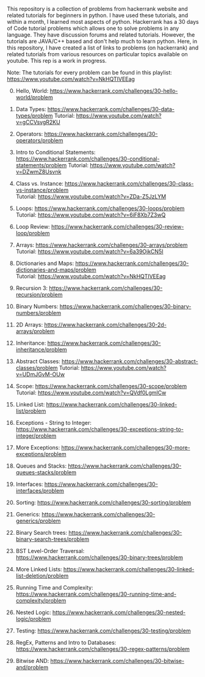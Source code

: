 This repository is a collection of problems from hackerrank website and related tutorials for beginners in python. I have used these tutorials, and within a month, I learned most aspects of python. Hackerrank has a 30 days of Code tutorial problems which allows one to solve problems in any language. They have discussion forums and related tutorials. However, the tutorials are JAVA/C++ based and don't help much to learn python. Here, in this repository, I have created a list of links to problems (on hackerrank) and related tutorials from various resources on particular topics available on youtube. This rep is a work in progress.

Note: The tutorials for every problem can be found in this playlist: https://www.youtube.com/watch?v=NkHQTIVEEag

0) Hello, World: https://www.hackerrank.com/challenges/30-hello-world/problem

1) Data Types: https://www.hackerrank.com/challenges/30-data-types/problem
Tutorial: https://www.youtube.com/watch?v=gCCVsvgR2KU

2) Operators: https://www.hackerrank.com/challenges/30-operators/problem

3) Intro to Conditional Statements: https://www.hackerrank.com/challenges/30-conditional-statements/problem
Tutorial: https://www.youtube.com/watch?v=DZwmZ8Usvnk

4) Class vs. Instance: https://www.hackerrank.com/challenges/30-class-vs-instance/problem  
Tutorial: https://www.youtube.com/watch?v=ZDa-Z5JzLYM

5) Loops: https://www.hackerrank.com/challenges/30-loops/problem  
Tutorial: https://www.youtube.com/watch?v=6iF8Xb7Z3wQ

6) Loop Review: https://www.hackerrank.com/challenges/30-review-loop/problem

7) Arrays: https://www.hackerrank.com/challenges/30-arrays/problem  
Tutorial: https://www.youtube.com/watch?v=6a39OjkCN5I

8) Dictionaries and Maps: https://www.hackerrank.com/challenges/30-dictionaries-and-maps/problem  
Tutorial: https://www.youtube.com/watch?v=NkHQTIVEEag

9) Recursion 3: https://www.hackerrank.com/challenges/30-recursion/problem

10) Binary Numbers: https://www.hackerrank.com/challenges/30-binary-numbers/problem

11) 2D Arrays: https://www.hackerrank.com/challenges/30-2d-arrays/problem

12) Inheritance: https://www.hackerrank.com/challenges/30-inheritance/problem

13) Abstract Classes: https://www.hackerrank.com/challenges/30-abstract-classes/problem
Tutorial: https://www.youtube.com/watch?v=UDmJGvM-OUw

14) Scope: https://www.hackerrank.com/challenges/30-scope/problem
Tutorial: https://www.youtube.com/watch?v=QVdf0LgmICw

15) Linked List: https://www.hackerrank.com/challenges/30-linked-list/problem

16) Exceptions - String to Integer: https://www.hackerrank.com/challenges/30-exceptions-string-to-integer/problem

17) More Exceptions: https://www.hackerrank.com/challenges/30-more-exceptions/problem

18) Queues and Stacks: https://www.hackerrank.com/challenges/30-queues-stacks/problem

19) Interfaces: https://www.hackerrank.com/challenges/30-interfaces/problem

20) Sorting: https://www.hackerrank.com/challenges/30-sorting/problem

21) Generics: https://www.hackerrank.com/challenges/30-generics/problem

22) Binary Search trees: https://www.hackerrank.com/challenges/30-binary-search-trees/problem

23) BST Level-Order Traversal: https://www.hackerrank.com/challenges/30-binary-trees/problem

24) More Linked Lists: https://www.hackerrank.com/challenges/30-linked-list-deletion/problem

25) Running Time and Complexity: https://www.hackerrank.com/challenges/30-running-time-and-complexity/problem

26) Nested Logic: https://www.hackerrank.com/challenges/30-nested-logic/problem

27) Testing: https://www.hackerrank.com/challenges/30-testing/problem

28) RegEx, Patterns and Intro to Databases: https://www.hackerrank.com/challenges/30-regex-patterns/problem

29) Bitwise AND: https://www.hackerrank.com/challenges/30-bitwise-and/problem

 
